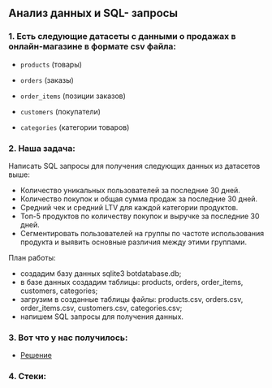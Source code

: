 ##  Анализ данных и SQL- запросы  

### 1. Есть следующие датасеты c данными о продажах в онлайн-магазине в формате csv файла:

- `products` (товары) 

- `orders` (заказы)  
 
- `order_items` (позиции заказов)  

- `customers` (покупатели)

- `categories` (категории товаров)

### 2. Наша задача:  

Написать SQL запросы для получения следующих данных из датасетов выше:  

- Количество уникальных пользователей за последние 30 дней.  
- Количество покупок и общая сумма продаж за последние 30 дней.  
- Средний чек и средний LTV для каждой категории продуктов.  
- Топ-5 продуктов по количеству покупок и выручке за последние 30 дней.  
- Сегментировать пользователей на группы по частоте использования продукта и выявить основные различия между этими группами.  

План работы:  

- создадим базу данных sqlite3 botdatabase.db;  
- в базе данных создадим таблицы: products, orders, order_items, customers, categories;  
- загрузим в созданные таблицы файлы: products.csv, orders.csv, order_items.csv, customers.csv, categories.csv;  
- напишем SQL запросы для получения данных.  

### 3.  Вот что у нас получилось:  

- [Решение](https://github.com/moseevaevgeniya/EasyBot/blob/8deef00569ec56602048ebb5904be2be01383052/Case-1/Test_Easy_bot-1.ipynb)

### 4. Стеки: 
